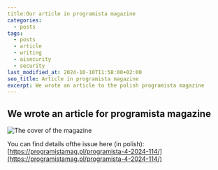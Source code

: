 ```yaml
---
title:Our article in programista magazine
categories:
  - posts
tags:
  - posts
  - article
  - writing
  - aisecurity
  - security
last_modified_at: 2024-10-10T11:58:00+02:00
seo_title: Article in programista magazine
excerpt: We wrote an article to the polish programista magazine
---
```



## We wrote an article for programista magazine

![The cover of the magazine](https://programistamag.pl/wp-content/uploads/magazines/covers/114.jpg)


You can find details ofthe issue here (in polish): [https://programistamag.pl/programista-4-2024-114/](https://programistamag.pl/programista-4-2024-114/)
